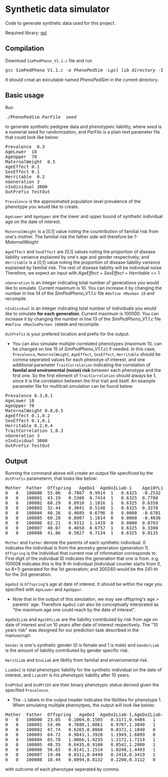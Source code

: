 # Synthetic data simulator

Code to generate synthetic data used for this project.

Required library: [gsl](https://www.gnu.org/software/gsl/)

## Compilation

Download `SimPedPheno_V1.1.c` file and run
<pre>
gcc SimPedPheno_V1.1.c -o <em>PhenoPedSim</em> -L<em>gsl_lib_directory</em> -I<em>gsl_include_directory</em> -lm -lgsl -fPIC -lcblas -lblas
</pre>
It should creat an exicutable named <em>PhenoPedSim</em> in the current directory.

## Basic usage

Run
<pre>
./PhenoPedSim <em>ParFile</em>  <em>seed</em>
</pre>
to generate synthetic pedigree data and phenotypeic liability, where <em>seed</em> is a numerial seed for randomization, and <em>ParFile</em> is a plain text parameter file that could look like below:
<pre>
Prevalence  0.3
AgeLower  18
AgeUpper  70
MaternalWeight  0.5
AgeEffect 0.1
SexEffect 0.1
Herritable  0.2
nGeneration 3
nIndividual 3000
OutPrefix TestOut
</pre>

`Prevalence` is the approximated population level prevalence of the phenotype you would like to create.

`AgeLower` and `AgeUpper` are the lower and upper bound of synthetic individual age on the date of interest.

`MaternalWeight` is a \[0,1\] value noting the countribution of familial risk from one's mother. The familial risk the father side will therefore be _1-MaternalWeight_

`AgeEffect` and `SexEffect` are \[0,1\] values noting the proportion of disease liability variance explained by one's age and gender respectively; and `Herritable` is a \[0,1\] value noting the proportion of disease liability variance explained by familial risk. The rest of disease liability will be individual noise. Therefore, we expect an input with _AgeEffect_ + _SexEffect_ + _Herritable_ <= 1.

`nGeneration` is an integer indicating total number of generations you would like to simulate. Current maximum is 10. You can increase it by changing the number in line 14 of the _SimPedPheno_V1.1.c_ file `#define nMaxGen 10` and recompile.

`nIndividual` is an integer indicating total number of individuals you would like to simulate **for each generation**. Current maximum is 100000. You can increase it by changing the number in line 13 of the _SimPedPheno_V1.1.c_ file `#define nMaxIndPerGen 100000` and recompile.

`OutPrefix` is your prefered location and prefix for the output.

* You can also simulate multiple correlated phenotypes (maximum 10, can be changed on line 15 of _SimPedPheno_V1.1.c_) if needed. In this case, `Prevalence`, `MaternalWeight`, `AgeEffect`, `SexEffect`, `Herritable` should be comma seperated values for each phenotye of interest, and one additional parameter `TraitCorrelation` indicating the correlation of **familal and enviromental (noise) risk** between each phenotype and the first one. So the first element of `TraitCorrelation` should always be 1, since it is the correlation between the first trait and itself. An example parameter file for multitrait simulation can be found below:

<pre>
Prevalence 0.3,0.1
AgeLower 18
AgeUpper 70
MaternalWeight 0.8,0.5
AgeEffect 0.1,0.2
SexEffect 0.1,0.1
Herritable 0.2,0.4
TraitCorrelation 1,0.3
nGeneration 3
nIndividual 3000
OutPrefix TestOut
</pre>


## Output

Running the command above will create an output file specificed by the `OutPrefix` parameterm, that looks like below:
<pre>
Mother	Father	Offspring	AgeDoI	AgeDoILiab-1	Age10YLiab-1	Gender	GenderLiab-1	HeritLiab-1	EnvLiab-1	LiabDoI-1	Liab10Y-1	EndPtDoI-1	EndPt10Y-1
0	0	100000	55.06	0.7807	0.9914	1	0.6325	-0.2532	0.8411	2.0011	2.2118	1	1
0	0	100001	43.19	0.5308	0.7414	1	0.6325	0.7780	0.5653	2.5065	2.7172	1	1
0	0	100002	60.29	0.8910	1.1016	1	0.6325	0.6358	-0.0568	2.1024	2.3131	1	1
0	0	100003	32.44	0.3041	0.5148	1	0.6325	0.3378	-0.0422	1.2322	1.4428	0	1
0	0	100004	40.26	0.4689	0.6796	0	0.0000	-0.6701	-0.8846	-1.0858	-0.8752	0	0
0	0	100005	60.28	0.8907	1.1014	0	0.0000	-0.4036	0.9296	1.4167	1.6274	1	1
0	0	100006	62.21	0.9312	1.1419	0	0.0000	0.0703	-1.2089	-0.2074	0.0033	0	0
0	0	100007	40.07	0.4650	0.6757	1	0.6325	0.3380	1.1888	2.6242	2.8349	1	1
0	0	100008	41.86	0.5027	0.7134	1	0.6325	0.8135	-0.1893	1.7594	1.9701	1	1
</pre>

`Mother` and `Father` denote the parents of each synthetic individual. 0 indicates the individual is from the ancestry generation (generation 1). `Offspring` is the individual that current row of information corresponds to. First digit of the individual ID indicates the generation that one is from. e.g. 100008 indicates this is the 9-th individual (individual counter starts from 0, so 8+1) generated for the 1st generation; and 300240 would be the 241-th for the 3rd generation.

`AgeDoI` is `Offspring`'s age at date of interest. It should be within the rage you specified with `AgeLower` and `AgeUpper`. 
* Note that in the output of this simulation, we may see offspring's age > parents' age. Therefore `AgeDoI` can also be conceptually interprated as "the maximum age one could reach by the date of interest".

`AgeDoILiab` and `Age10YLiab` are the liability contributed by risk from age on date of interest and on 10 years after date of interest respectively. The "10 years risk" was designed for our prediction task described in the manuscrupt. 

`Gender` is one's synthetic gender (0 is female and 1 is male) and `GenderLiab` is the amount of liability contributed by gender specific risk.

`HeritLiab` and `EnvLiab` are libility from familial and enveriomental risk.

`LiabDoI` is total phenotypic liability for the synthetic individual on the date of interest, and `Liab10Y` is his phenotypic liability after 10 years.

`EndPtDoI` and `EndPt10Y` are their binary phenotypic status derived given the specified `Prevalence`.

* The `-1` labels in the output header indicates the libilities for phenotype 1. When simulating multiple phenoytpes, the output will look like below:
<pre>
Mother	Father	Offspring	AgeDoI	AgeDoILiab-1,AgeDoILiab-2	Age10YLiab-1,Age10YLiab-2	Gender	GenderLiab-1,GenderLiab-2	HeritLiab-1,HeritLiab-2	EnvLiab-1,EnvLiab-2	LiabDoI-1,LiabDoI-2	Liab10Y-1,Liab10Y-2	EndPtDoI-1,EndPtDoI-2	EndPt10Y-1,EndPt10Y-2
0	0	100000	23.05	0.1064,0.1505	0.3171,0.4484	1	0.6325,0.6325	-0.2532,0.2176	0.8411,1.4910	1.3268,2.4915	1.5374,2.7894	0,1	1,1
0	0	100001	54.46	0.7680,1.0861	0.9787,1.3840	1	0.6325,0.6325	0.7780,0.1213	0.5653,-0.0683	2.7438,1.7715	2.9544,2.0694	1,0	1,0
0	0	100002	47.74	0.6265,0.8860	0.8372,1.1840	0	0.0000,0.0000	0.6358,0.7276	-0.0568,-0.2255	1.2055,1.3881	1.4162,1.6860	0,0	1,0
0	0	100003	64.72	0.9843,1.3920	1.1949,1.6899	0	0.0000,0.0000	0.3378,-0.9284	-0.0422,1.2043	1.2799,1.6679	1.4906,1.9658	0,0	1,0
0	0	100004	65.78	1.0066,1.4235	1.2172,1.7214	1	0.6325,0.6325	-0.6701,-0.5412	-0.8846,1.1172	0.0843,2.6319	0.2949,2.9299	0,1	0,1
0	0	100005	48.55	0.6435,0.9100	0.8542,1.2080	1	0.6325,0.6325	-0.4036,-0.9815	0.9296,0.3922	1.8020,0.9532	2.0126,1.2512	1,0	1,0
0	0	100006	56.65	0.8141,1.1514	1.0248,1.4493	1	0.6325,0.6325	0.0703,-0.0445	-1.2089,-0.9044	0.3080,0.8350	0.5186,1.1329	0,0	0,0
0	0	100007	19.48	0.0311,0.0440	0.2418,0.3419	1	0.6325,0.6325	0.3380,1.5162	1.1888,0.2620	2.1903,2.4546	2.4010,2.7525	1,1	1,1
0	0	100008	18.44	0.0094,0.0132	0.2200,0.3112	0	0.0000,0.0000	0.8135,-1.0937	-0.1893,0.3452	0.6336,-0.7353	0.8442,-0.4374	0,0	0,0
</pre>
with outcome of each phenotype seperated by comma.






